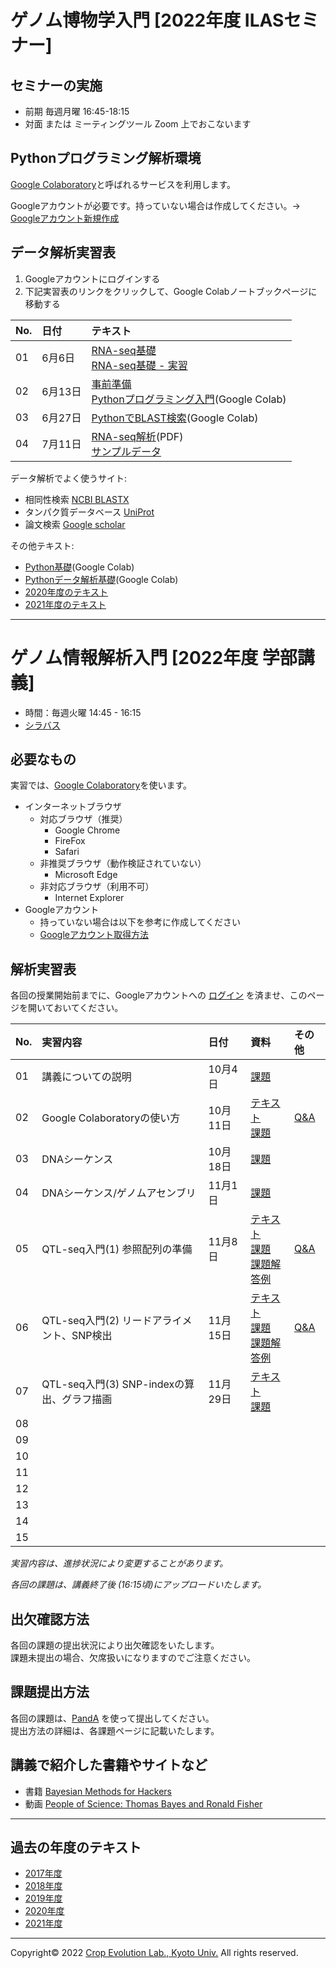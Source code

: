 <a name="section1"></a>
# ゲノム博物学入門 [2022年度 ILASセミナー]

## セミナーの実施
- 前期 毎週月曜 16:45-18:15
- 対面 または ミーティングツール Zoom 上でおこないます

## Pythonプログラミング解析環境
[Google Colaboratory](https://colab.research.google.com/notebooks/welcome.ipynb)と呼ばれるサービスを利用します。

Googleアカウントが必要です。持っていない場合は作成してください。→ [Googleアカウント新規作成](https://accounts.google.com/signup/v2/webcreateaccount?continue=https%3A%2F%2Fwww.google.co.jp%2F&hl=ja&gmb=exp&biz=false&flowName=GlifWebSignIn&flowEntry=SignUp)


## データ解析実習表
1. Googleアカウントにログインする
1. 下記実習表のリンクをクリックして、Google Colabノートブックページに移動する

| No. | 日付 | テキスト |
|:---|:---|:---|
| 01 | 6月6日 | [RNA-seq基礎](https://github.com/CropEvol/lecture/blob/master/ILAS_2022/RNAseq_intro/ILAS_2206.pdf)<br>[RNA-seq基礎 - 実習](./ILAS_2022/RNAseq_intro/ILAS_2206_train.md) |
| 02 | 6月13日 | [事前準備](./ILAS_2022/01/L01_requirements.md)<br>[Pythonプログラミング入門](https://colab.research.google.com/github/CropEvol/lecture/blob/master/ILAS_2022/RNAseq_intro/RNAseq_analysis_Intro.ipynb)(Google Colab) |
| 03 | 6月27日 | [PythonでBLAST検索](https://colab.research.google.com/github/CropEvol/lecture/blob/master/ILAS_2022/RNAseq_intro/RNAseq_analysis_BLAST.ipynb)(Google Colab) |
| 04 | 7月11日 | [RNA-seq解析](https://github.com/CropEvol/lecture/blob/master/ILAS_2022/RNAseq_intro/ILAS_2207.pdf)(PDF)<br>[サンプルデータ](https://drive.google.com/drive/folders/1qDryCj-yPjIBbNBV7FF0zMPU1oOJUU6U?usp=sharing) |

データ解析でよく使うサイト:
- 相同性検索 [NCBI BLASTX](https://blast.ncbi.nlm.nih.gov/Blast.cgi?PROGRAM=blastx&PAGE_TYPE=BlastSearch&LINK_LOC=blasthome)
- タンパク質データベース [UniProt](https://www.uniprot.org/)
- 論文検索 [Google scholar](https://scholar.google.co.jp/)


その他テキスト:
- [Python基礎](https://colab.research.google.com/github/CropEvol/lecture/blob/master/ILAS_2022/01/L01_python_basis.ipynb)(Google Colab)
- [Pythonデータ解析基礎](https://colab.research.google.com/github/CropEvol/lecture/blob/master/ILAS_2022/02/L02_python_analysis.ipynb)(Google Colab)
- [2020年度のテキスト](https://github.com/CropEvol/lecture/tree/2020)
- [2021年度のテキスト](https://github.com/CropEvol/lecture/tree/2021)


---

<a name="section2"></a>
# ゲノム情報解析入門 [2022年度 学部講義]

- 時間：毎週火曜 14:45 - 16:15  
- [シラバス](https://ocw.kyoto-u.ac.jp/syllabus/?act=detail&syllabus_id=agr_5140&year=2022)

## 必要なもの
実習では、[Google Colaboratory](https://colab.research.google.com/notebooks/welcome.ipynb)を使います。  
- インターネットブラウザ
  - 対応ブラウザ（推奨）
    - Google Chrome
    - FireFox
    - Safari
  - 非推奨ブラウザ（動作検証されていない）
    - Microsoft Edge
  - 非対応ブラウザ（利用不可）
    - Internet Explorer
- Googleアカウント
  - 持っていない場合は以下を参考に作成してください
  - [Googleアカウント取得方法](https://github.com/CropEvol/lecture/blob/master/textbook_2019/L02_create_google_acount.md)


## 解析実習表

各回の授業開始前までに、Googleアカウントへの [ログイン](https://www.google.com/accounts/login) を済ませ、このページを開いておいてください。

| No. | 実習内容 | 日付 | 資料 | その他 |
|:---|:---|:---|:---|:---|
|01| 講義についての説明 | 10月4日 | [課題](https://panda.ecs.kyoto-u.ac.jp/x/1HTMEU) |  |
|02| Google Colaboratoryの使い方 | 10月11日 | [テキスト](https://colab.research.google.com/github/CropEvol/lecture/blob/master/textbook_2022/First_GoogleColab.ipynb)<br>[課題](https://panda.ecs.kyoto-u.ac.jp/x/1HTMEU) | [Q&A](https://github.com/CropEvol/lecture/blob/master/textbook_2022/L02_QA.md) |
|03| DNAシーケンス | 10月18日 | [課題](https://panda.ecs.kyoto-u.ac.jp/x/1HTMEU) |  |
|04| DNAシーケンス/ゲノムアセンブリ | 11月1日 | [課題](https://panda.ecs.kyoto-u.ac.jp/x/1HTMEU) | |
|05| QTL-seq入門(1) 参照配列の準備 | 11月8日 | [テキスト](https://colab.research.google.com/github/CropEvol/lecture/blob/master/textbook_2022/QTLseq_1.ipynb)<br>[課題](https://colab.research.google.com/github/CropEvol/lecture/blob/master/textbook_2022/QTLseq_1_hw.ipynb)<br>[課題解答例](https://colab.research.google.com/github/CropEvol/lecture/blob/master/textbook_2022/QTLseq_1_hw_ans.ipynb) | [Q&A](https://github.com/CropEvol/lecture/blob/master/textbook_2022/L05_QA.md) |
|06| QTL-seq入門(2) リードアライメント、SNP検出 | 11月15日 | [テキスト](https://colab.research.google.com/github/CropEvol/lecture/blob/master/textbook_2022/QTLseq_2.ipynb)<br>[課題](https://colab.research.google.com/github/CropEvol/lecture/blob/master/textbook_2022/QTLseq_2_hw.ipynb)<br>[課題解答例](https://colab.research.google.com/github/CropEvol/lecture/blob/master/textbook_2022/QTLseq_2_hw_ans.ipynb) | [Q&A](https://github.com/CropEvol/lecture/blob/master/textbook_2022/L06_QA.md) |
|07| QTL-seq入門(3) SNP-indexの算出、グラフ描画 | 11月29日 | [テキスト](https://colab.research.google.com/github/CropEvol/lecture/blob/master/textbook_2022/QTLseq_3.ipynb)<br>[課題](https://colab.research.google.com/github/CropEvol/lecture/blob/master/textbook_2022/QTLseq_3_hw.ipynb) | |
|08| | | | |
|09| | | | |
|10| | | | |
|11| | | | |
|12| | | | |
|13| | | | |
|14| | | | |
|15| | | | |

_実習内容は、進捗状況により変更することがあります。_

_各回の課題は、講義終了後 (16:15頃)にアップロードいたします。_

## 出欠確認方法
各回の課題の提出状況により出欠確認をいたします。  
課題未提出の場合、欠席扱いになりますのでご注意ください。  


## 課題提出方法
各回の課題は、[PandA](https://panda.ecs.kyoto-u.ac.jp/portal/login) を使って提出してください。  
提出方法の詳細は、各課題ページに記載いたします。

## 講義で紹介した書籍やサイトなど
- 書籍 [Bayesian Methods for Hackers](https://camdavidsonpilon.github.io/Probabilistic-Programming-and-Bayesian-Methods-for-Hackers/)
- 動画 [People of Science: Thomas Bayes and Ronald Fisher
](https://g.co/arts/FjZasjDGQzKRFtvt7)


---

<a name="section4"></a>
## 過去の年度のテキスト
- [2017年度](https://github.com/CropEvol/lecture/tree/2017)
- [2018年度](https://github.com/CropEvol/lecture/tree/2018)
- [2019年度](https://github.com/CropEvol/lecture/tree/2019)
- [2020年度](https://github.com/CropEvol/lecture/tree/2020)
- [2021年度](https://github.com/CropEvol/lecture/tree/2021)


---
Copyright&copy; 2022 [Crop Evolution Lab., Kyoto Univ.](http://www.crop-evolution.kais.kyoto-u.ac.jp/) All rights reserved.
